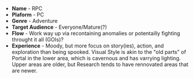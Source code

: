 - **Name** - RPC
- **Plaform** - PC
- **Genre** - Adventure
- **Target Audience** - Everyone/Mature(?)
- **Flow** - Work way up via recontaining anomalies or potentailly fighting throught it all (GOIs)?
- **Experience** - Moody, but more focus on story(ies), action, and exploration than being spooked. Visual Style is akin to the "old parts"  of Portal in the lower area, which is cavernous and has varrying lighting. Upper areas are older, but Research tends to have rennovated areas that are newer.

